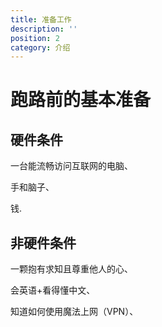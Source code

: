 ```yaml
---
title: 准备工作
description: ''
position: 2
category: 介绍
---
```


# 跑路前的基本准备

## 硬件条件

一台能流畅访问互联网的电脑、

手和脑子、

钱.

## 非硬件条件

一颗抱有求知且尊重他人的心、

会英语+看得懂中文、

知道如何使用魔法上网（VPN）、